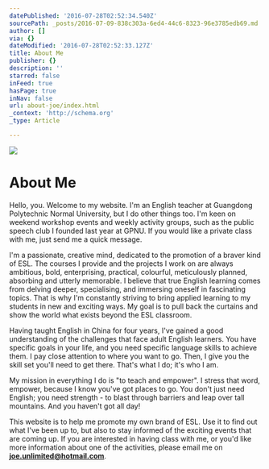 ```yaml
---
datePublished: '2016-07-28T02:52:34.540Z'
sourcePath: _posts/2016-07-09-838c303a-6ed4-44c6-8323-96e3785edb69.md
author: []
via: {}
dateModified: '2016-07-28T02:52:33.127Z'
title: About Me
publisher: {}
description: ''
starred: false
inFeed: true
hasPage: true
inNav: false
url: about-joe/index.html
_context: 'http://schema.org'
_type: Article

---
```

![](https://the-grid-user-content.s3-us-west-2.amazonaws.com/2f7edd2b-2486-4ffc-a004-5629399cddec.jpg)

# **About Me**

Hello, you. Welcome to my website. I'm an English teacher at Guangdong Polytechnic Normal University, but I do other things too. I'm keen on weekend workshop events and weekly activity groups, such as the public speech club I founded last year at GPNU. If you would like a private class with me, just send me a quick message.

I'm a passionate, creative mind, dedicated to the promotion of a braver kind of ESL. The courses I provide and the projects I work on are always ambitious, bold, enterprising, practical, colourful, meticulously planned, absorbing and utterly memorable. I believe that true English learning comes from delving deeper, specialising, and immersing oneself in fascinating topics. That is why I'm constantly striving to bring applied learning to my students in new and exciting ways. My goal is to pull back the curtains and show the world what exists beyond the ESL classroom.

Having taught English in China for four years, I've gained a good understanding of the challenges that face adult English learners. You have specific goals in your life, and you need specific language skills to achieve them. I pay close attention to where you want to go. Then, I give you the skill set you'll need to get there. That's what I do; it's who I am.

My mission in everything I do is "to teach and empower". I stress that word, empower, because I know you've got places to go. You don't just need English; you need strength - to blast through barriers and leap over tall mountains. And you haven't got all day!

This website is to help me promote my own brand of ESL. Use it to find out what I've been up to, but also to stay informed of the exciting events that are coming up. If you are interested in having class with me, or you'd like more information about one of the activities, please email me on **joe.unlimited@hotmail.com**.